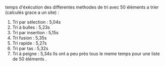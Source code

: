 temps d'éxécution des differentes methodes de tri avec 50 éléments a trier (calculés grace a un site) :
1. Tri par sélection : 5,04s
2. Tri à bulles : 5,23s
3. Tri par insertion : 5,15s
4. Tri fusion : 5,35s
5. Tri rapide : 5,27s
6. Tri par tas : 5,32s
7. Tri à peigne : 5,34s
Ils ont a peu près tous le meme temps pour une liste de 50 éléments .

